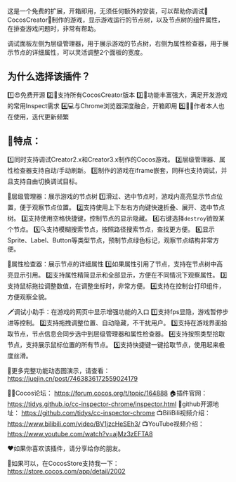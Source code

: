 这是一个免费的扩展，开箱即用，无须任何额外的安装，可以帮助你调试🦆CocosCreator🐤制作的游戏，显示游戏运行的节点树，以及节点树的组件属性，在排查游戏问题时，非常有帮助。

调试面板左侧为层级管理器，用于展示游戏的节点树，右侧为属性检查器，用于展示节点的详细属性，可以灵活调整2个面板的宽度。

## 为什么选择该插件？

1️⃣😍免费开源
2️⃣💯支持所有CocosCreator版本
3️⃣🤟功能丰富强大，满足开发游戏的常用Inspect需求
4️⃣💻与Chrome浏览器深度融合，开箱即用
5️⃣💁‍♂️作者本人也在使用，迭代更新频繁

## 🍉特点：
1️⃣同时支持调试Creator2.x和Creator3.x制作的Cocos游戏。
2️⃣层级管理器、属性检查器支持自动/手动刷新。
3️⃣制作的游戏在iframe嵌套，同样也支持调试，并且支持自由切换调试目标。

🍎层级管理器：展示游戏的节点树
1️⃣滑过、选中节点时，游戏内高亮显示节点位置，便于观察节点位置。
2️⃣支持使用上下左右方向键快速折叠、展开、选中节点树。
3️⃣支持使用空格快捷键，控制节点的显示隐藏。
4️⃣右键选择`destroy`销毁某个节点。
5️⃣🔍支持模糊搜索节点，按照路径搜索节点，查找更方便。
6️⃣显示Sprite、Label、Button等类型节点，预制节点绿色标记，观察节点结构非常方便。

🍏属性检查器：展示节点的详细属性 
1️⃣如果属性引用了节点，支持在节点树中高亮显示引用。
2️⃣支持属性精简显示和全部显示，方便在不同情况下观察属性。
3️⃣支持鼠标拖拉调整数值，在调整坐标时，非常方便。
4️⃣支持在控制台打印组件，方便观察全貌。
  
🗡️调试小助手：在游戏的网页中显示增强功能的入口
1️⃣支持fps显隐，游戏暂停步进等控制。
2️⃣支持拖拽调整位置、自动隐藏，不干扰用户。
3️⃣支持在游戏界面拾取节点，节点信息会同步选中到层级管理器和属性检查器。
4️⃣支持按照类型拾取节点，支持展示鼠标位置的所有节点。
5️⃣支持快捷键一键拾取节点，使用起来极度丝滑。

🚀更多完整功能动态图演示，请查看： https://juejin.cn/post/7463836172559024179

🧙‍♂️Cocos论坛：       https://forum.cocos.org/t/topic/164888
🏠插件官网：         https://tidys.github.io/cc-inspector-chrome/inspector.html
🌈github开源地址：   https://github.com/tidys/cc-inspector-chrome
📺BiliBili视频介绍： https://www.bilibili.com/video/BV1jzcHeSEh3/
📺YouTube视频介绍：  https://www.youtube.com/watch?v=ajMz3zEFTA8

❤️如果你喜欢该插件，请分享给你的朋友。

🎁如果可以，在CocosStore支持我一下： https://store.cocos.com/app/detail/2002